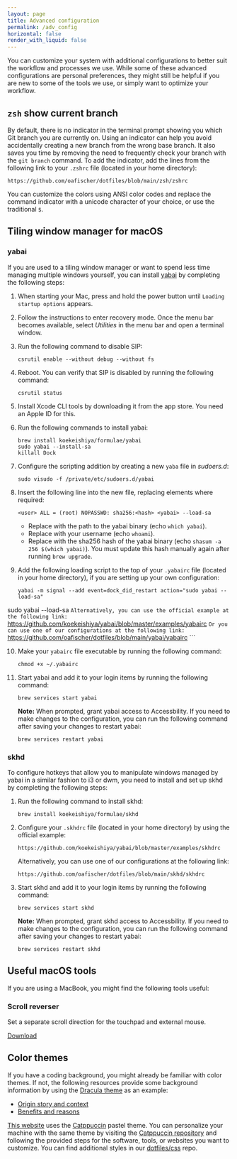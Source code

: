 ```yaml
---
layout: page
title: Advanced configuration
permalink: /adv_config
horizontal: false
render_with_liquid: false
---
```


You can customize your system with additional configurations to better suit the workflow and processes we use. While some of these advanced configurations are personal preferences, they might still be helpful if you are new to some of the tools we use, or simply want to optimize your workflow.

## `zsh` show current branch

By default, there is no indicator in the terminal prompt showing you which Git branch you are currently on. Using an indicator can help you avoid accidentally creating a new branch from the wrong base branch. It also saves you time by removing the need to frequently check your branch with the `git branch` command. To add the indicator, add the lines from the following link to your `.zshrc` file (located in your home directory):

```
https://github.com/oafischer/dotfiles/blob/main/zsh/zshrc
```

You can customize the colors using ANSI color codes and replace the command indicator with a unicode character of your choice, or use the traditional `$`.

## Tiling window manager for macOS

### yabai

If you are used to a tiling window manager or want to spend less time managing multiple windows yourself, you can install [yabai](https://github.com/koekeishiya/yabai) by completing the following steps:

1. When starting your Mac, press and hold the power button until `Loading startup options` appears.

2. Follow the instructions to enter recovery mode. Once the menu bar becomes available, select *Utilities* in the menu bar and open a terminal window.

3. Run the following command to disable SIP:

    ```
    csrutil enable --without debug --without fs
    ```

4. Reboot. You can verify that SIP is disabled by running the following command:

    ```
    csrutil status
    ```
    
5. Install Xcode CLI tools by downloading it from the app store. You need an Apple ID for this.

6. Run the following commands to install yabai:

    ```
    brew install koekeishiya/formulae/yabai
    sudo yabai --install-sa
    killall Dock
    ```
    
7. Configure the scripting addition by creating a new `yaba` file in _sudoers.d_:

    ```
    sudo visudo -f /private/etc/sudoers.d/yabai
    ```

8. Insert the following line into the new file, replacing elements where required:

    ```
    <user> ALL = (root) NOPASSWD: sha256:<hash> <yabai> --load-sa
    ```

    - Replace <yabai> with the path to the yabai binary (echo `which yabai`).
    - Replace <user> with your username (echo `whoami`). 
    - Replace <hash> with the sha256 hash of the yabai binary (echo `shasum -a 256 $(which yabai)`). You must update this hash manually again after running `brew upgrade`.

9. Add the following loading script to the top of your `.yabairc` file (located in your home directory), if you are setting up your own configuration:

    ```
    yabai -m signal --add event=dock_did_restart action="sudo yabai --load-sa"
sudo yabai --load-sa
    ```
    Alternatively, you can use the official example at the following link:
    ```
    https://github.com/koekeishiya/yabai/blob/master/examples/yabairc
    ```
    Or you can use one of our configurations at the following link:
    ```
    https://github.com/oafischer/dotfiles/blob/main/yabai/yabairc
    ```

10. Make your `yabairc` file executable by running the following command:

    ```
    chmod +x ~/.yabairc
    ```

11. Start yabai and add it to your login items by running the following command:

    ```
    brew services start yabai
    ```
    **Note:** When prompted, grant yabai access to Accessbility.
    If you need to make changes to the configuration, you can run the following command after saving your changes to restart yabai:

    ```
    brew services restart yabai
    ```

### skhd

To configure hotkeys that allow you to manipulate windows managed by yabai in a similar fashion to i3 or dwm, you need to install and set up skhd by completing the following steps:

1. Run the following command to install skhd:

    ```
    brew install koekeishiya/formulae/skhd
    ```

2. Configure your `.skhdrc` file (located in your home directory) by using the official example:

    ```
    https://github.com/koekeishiya/yabai/blob/master/examples/skhdrc
    ```
    Alternatively, you can use one of our configurations at the following link:
    ```
    https://github.com/oafischer/dotfiles/blob/main/skhd/skhdrc
    ```

3. Start skhd and add it to your login items by running the following command:

    ```
    brew services start skhd
    ```
    **Note:** When prompted, grant skhd access to Accessbility.
    If you need to make changes to the configuration, you can run the following command after saving your changes to restart yabai:

    ```
    brew services restart skhd
    ```
    
## Useful macOS tools

If you are using a MacBook, you might find the following tools useful:

### Scroll reverser

Set a separate scroll direction for the touchpad and external mouse.

[Download](https://github.com/pilotmoon/Scroll-Reverser)

## Color themes

If you have a coding background, you might already be familiar with color themes. If not, the following resources provide some background information by using the [Dracula theme](https://ui.draculatheme.com/) as an example:
    
- [Origin story and context](https://www.protocol.com/workplace/dracula-color-scheme)
- [Benefits and reasons](https://ui.draculatheme.com/principles)
    
[This website](https://stolostron.github.io/rhacm-docs/) uses the [Catppuccin](https://github.com/catppuccin) pastel theme. You can personalize your machine with the same theme by visiting the [Catppuccin repository](https://github.com/catppuccin/catppuccin) and following the provided steps for the software, tools, or websites you want to customize. You can find additional styles in our [dotfiles/css](https://github.com/oafischer/dotfiles/blob/main/css/) repo.
